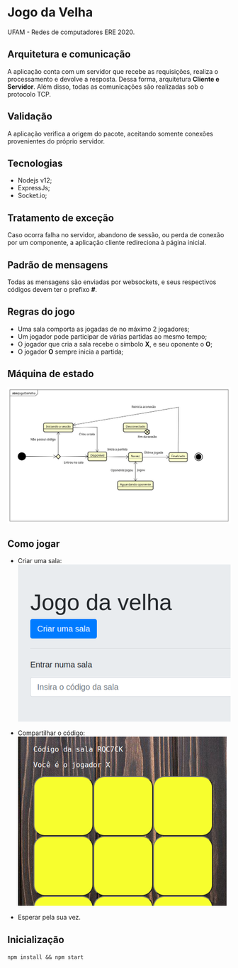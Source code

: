 # Jogo da Velha
UFAM - Redes de computadores ERE 2020.

## Arquitetura e comunicação
A aplicação conta com um servidor que recebe as requisições, realiza o processamento e devolve a resposta. Dessa forma, arquitetura __Cliente e Servidor__.
Além disso, todas as comunicações são realizadas sob o protocolo TCP.

## Validação
A aplicação verifica a origem do pacote, aceitando somente conexões provenientes do próprio servidor.

## Tecnologias
- Nodejs v12;
- ExpressJs;
- Socket.io;

## Tratamento de exceção
Caso ocorra falha no servidor, abandono de sessão, ou perda de conexão por um componente, a aplicação cliente redireciona à página inicial.

## Padrão de mensagens
Todas as mensagens são enviadas por websockets, e seus respectivos códigos devem ter o prefixo __#__.

## Regras do jogo
- Uma sala comporta as jogadas de no máximo 2 jogadores;
- Um jogador pode participar de várias partidas ao mesmo tempo;
- O jogador que cria a sala recebe o símbolo __X__, e seu oponente o __O__;
- O jogador __O__ sempre inicia a partida;

## Máquina de estado
![github-small](https://github.com/alexhenriquepv/jogo-da-velha/blob/main/public/stm.jpg)

## Como jogar
- Criar uma sala:
![github-small](https://github.com/alexhenriquepv/jogo-da-velha/blob/main/public/passo1.png)

- Compartilhar o código:
![github-small](https://github.com/alexhenriquepv/jogo-da-velha/blob/main/public/passo2.png)

- Esperar pela sua vez.

## Inicialização
```npm install && npm start```
